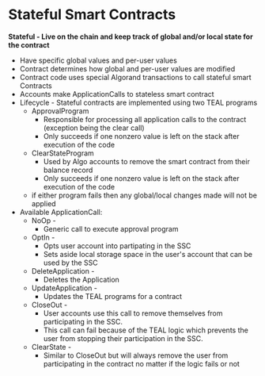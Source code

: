 # Stateful Smart Contracts

**Stateful - Live on the chain and keep track of global and/or local state for the contract**
* Have specific global values and per-user values
* Contract determines how global and per-user values are modified
* Contract code uses special Algorand transactions to call stateful smart Contracts
* Accounts make ApplicationCalls to stateless smart contract
* Lifecycle - Stateful contracts are implemented using two TEAL programs
  * ApprovalProgram
    * Responsible for processing all application calls to the contract (exception being the clear call)
    * Only succeeds if one nonzero value is left on the stack after execution of the code
  * ClearStateProgram
    * Used by Algo accounts to remove the smart contract from their balance record
    * Only succeeds if one nonzero value is left on the stack after execution of the code
  * if either program fails then any global/local changes made will not be applied
* Available ApplicationCall:
  * NoOp - 
    * Generic call to execute approval program
  * OptIn - 
    * Opts user account into partipating in the SSC
    * Sets aside local storage space in the user's account that can be used by the SSC
  * DeleteApplication -     
    * Deletes the Application
  * UpdateApplication - 
    * Updates the TEAL programs for a contract
  * CloseOut - 
    * User accounts use this call to remove themselves from participating in the SSC.
    * This call can fail because of the TEAL logic which prevents the user from stopping their participation in the SSC.
  * ClearState - 
    * Similar to CloseOut but will always remove the user from participating in the contract no matter if the logic fails or not